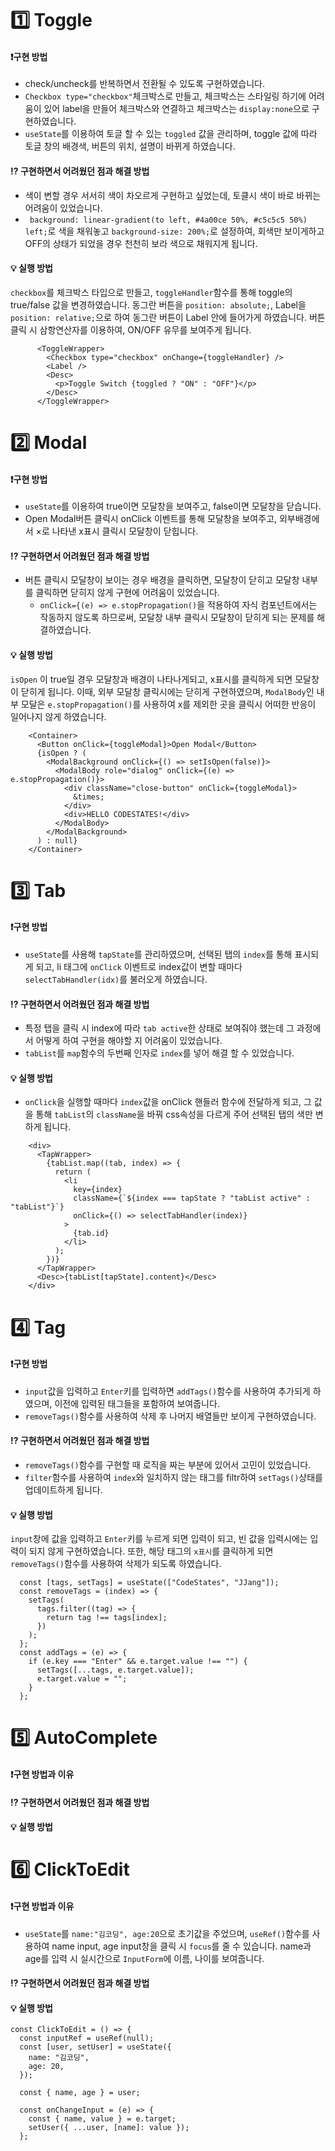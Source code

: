 # 1️⃣ Toggle
#### ❗구현 방법
- check/uncheck를 반복하면서 전환될 수 있도록 구현하였습니다.
- `Checkbox type="checkbox"`체크박스로 만들고, 체크박스는 스타일링 하기에 어려움이 있어 label을 만들어 체크박스와 연결하고 체크박스는 `display:none`으로 구현하였습니다.
- `useState`를 이용하여 토글 할 수 있는 `toggled` 값을 관리하며, toggle 값에 따라 토글 창의 배경색, 버튼의 위치, 설명이 바뀌게 하였습니다.

#### ⁉️ 구현하면서 어려웠던 점과 해결 방법
- 색이 변할 경우 서서히 색이 차오르게 구현하고 싶었는데, 토클시 색이 바로 바뀌는 어려움이 있었습니다.
- ` background: linear-gradient(to left, #4a00ce 50%, #c5c5c5 50%) left;`로 색을 채워놓고 `background-size: 200%;`로 설정하여, 회색만 보이게하고 OFF의 상태가 되었을 경우 천천히 보라 색으로 채워지게 됩니다.

#### 💡 실행 방법
`checkbox`를 체크박스 타입으로 만들고, `toggleHandler`함수를 통해 toggle의 true/false 값을 변경하였습니다. 동그란 버튼을 `position: absolute;`, Label을 `position: relative;`으로 하여 동그란 버튼이 Label 안에 들어가게 하였습니다. 버튼 클릭 시 삼항연산자를 이용하여, ON/OFF 유무를 보여주게 됩니다.
```
      <ToggleWrapper>
        <Checkbox type="checkbox" onChange={toggleHandler} />
        <Label />
        <Desc>
          <p>Toggle Switch {toggled ? "ON" : "OFF"}</p>
        </Desc>
      </ToggleWrapper>
```

# 2️⃣ Modal
#### ❗구현 방법
- `useState`를 이용하여 true이면 모달창을 보여주고, false이면 모달창을 닫습니다.
- Open Modal버튼 클릭시 onClick 이벤트를 통해 모달창을 보여주고, 외부배경에서 &times;로 나타낸 x표시 클릭시 모달창이 닫힙니다.

#### ⁉️ 구현하면서 어려웠던 점과 해결 방법
- 버튼 클릭시 모달창이 보이는 경우 배경을 클릭하면, 모달창이 닫히고 모달창 내부를 클릭하면 닫히지 않게 구현에 어려움이 있었습니다.
  - `onClick={(e) => e.stopPropagation()`을 적용하여 자식 컴포넌트에서는 작동하지 않도록 하므로써, 모달창 내부 클릭시 모달창이 닫히게 되는 문제를 해결하였습니다.
 
#### 💡 실행 방법
`isOpen` 이 true일 경우 모달창과 배경이 나타나게되고, x표시를 클릭하게 되면 모달창이 닫히게 됩니다. 이때, 외부 모달창 클릭시에는 닫히게 구현하였으며, `ModalBody`인 내부 모달은 `e.stopPropagation()`를 사용하여 x를 제외한 곳을 클릭시 어떠한 반응이 일어나지 않게 하였습니다.
```
    <Container>
      <Button onClick={toggleModal}>Open Modal</Button>
      {isOpen ? (
        <ModalBackground onClick={() => setIsOpen(false)}>
          <ModalBody role="dialog" onClick={(e) => e.stopPropagation()}>
            <div className="close-button" onClick={toggleModal}>
              &times;
            </div>
            <div>HELLO CODESTATES!</div>
          </ModalBody>
        </ModalBackground>
      ) : null}
    </Container>
```


# 3️⃣ Tab
#### ❗구현 방법
- `useState`를 사용해 `tapState`를 관리하였으며, 선택된 탭의 `index`를 통해 표시되게 되고, li 태그에 `onClick` 이벤트로 index값이 변할 때마다 `selectTabHandler(idx)`를 불러오게 하였습니다.

#### ⁉️ 구현하면서 어려웠던 점과 해결 방법
- 특정 탭을 클릭 시 index에 따라 `tab active`한 상태로 보여줘야 했는데 그 과정에서 어떻게 하여 구현을 해야할 지 어려움이 있었습니다.
- `tabList`를 `map`함수의 두번째 인자로 `index`를 넣어 해결 할 수 있었습니다.
#### 💡 실행 방법
- `onClick`을 실행할 때마다 `index`값을 onClick 핸들러 함수에 전달하게 되고, 그 값을 통해 `tabList`의 `className`을 바꿔 css속성을 다르게 주어 선택된 탭의 색만 변하게 됩니다.
```
    <div>
      <TapWrapper>
        {tabList.map((tab, index) => {
          return (
            <li
              key={index}
              className={`${index === tapState ? "tabList active" : "tabList"}`}
              onClick={() => selectTabHandler(index)}
            >
              {tab.id}
            </li>
          );
        })}
      </TapWrapper>
      <Desc>{tabList[tapState].content}</Desc>
    </div>
```

# 4️⃣ Tag
#### ❗구현 방법
- `input`값을 입력하고 `Enter`키를 입력하면 `addTags()`함수를 사용하여 추가되게 하였으며, 이전에 입력된 태그들을 포함하여 보여줍니다.
- `removeTags()`함수를 사용하여 삭제 후 나머지 배열들만 보이게 구현하였습니다.

#### ⁉️ 구현하면서 어려웠던 점과 해결 방법
- `removeTags()`함수를 구현할 때 로직을 짜는 부분에 있어서 고민이 있었습니다.
- `filter`함수를 사용하여 `index`와 일치하지 않는 태그를 filtr하여 `setTags()`상태를 업데이트하게 됩니다.
#### 💡 실행 방법
`input`창에 값을 입력하고 `Enter`키를 누르게 되면 입력이 되고, 빈 값을 입력시에는 입력이 되지 않게 구현하였습니다. 또한, 해당 태그의 `x표시`를 클릭하게 되면 `removeTags()`함수를 사용하여 삭제가 되도록 하였습니다.
```
  const [tags, setTags] = useState(["CodeStates", "JJang"]);
  const removeTags = (index) => {
    setTags(
      tags.filter((tag) => {
        return tag !== tags[index];
      })
    );
  };
  const addTags = (e) => {
    if (e.key === "Enter" && e.target.value !== "") {
      setTags([...tags, e.target.value]);
      e.target.value = "";
    }
  };
```
# 5️⃣ AutoComplete
#### ❗구현 방법과 이유

#### ⁉️ 구현하면서 어려웠던 점과 해결 방법
#### 💡 실행 방법
# 6️⃣ ClickToEdit
#### ❗구현 방법과 이유
- `useState`를 `name:"김코딩", age:20`으로 초기값을 주었으며, `useRef()`함수를 사용하여 name input, age input창을 클릭 시 `focus`를 줄 수 있습니다. name과 age를 입력 시 실시간으로 `InputForm`에 이름, 나이를 보여줍니다. 
#### ⁉️ 구현하면서 어려웠던 점과 해결 방법

#### 💡 실행 방법
```
const ClickToEdit = () => {
  const inputRef = useRef(null);
  const [user, setUser] = useState({
    name: "김코딩",
    age: 20,
  });

  const { name, age } = user;

  const onChangeInput = (e) => {
    const { name, value } = e.target;
    setUser({ ...user, [name]: value });
  };
```
